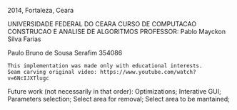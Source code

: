2014, Fortaleza, Ceara

UNIVERSIDADE FEDERAL DO CEARA
CURSO DE COMPUTACAO
CONSTRUCAO E ANALISE DE ALGORITMOS
PROFESSOR: Pablo Mayckon Silva Farias

Paulo Bruno de Sousa Serafim	354086


	This implementation was made only with educational interests.
	Seam carving original video: https://www.youtube.com/watch?v=6NcIJXTlugc


Future work (not necessarily in that order):
	Optimizations;
	Interative GUI;
	Parameters selection;
	Select area for removal;
	Select area to be mantained;
